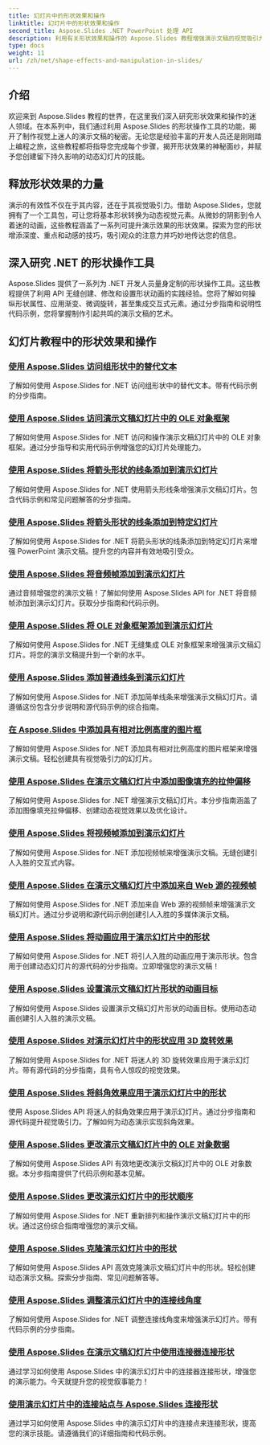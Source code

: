 ```yaml
---
title: 幻灯片中的形状效果和操作
linktitle: 幻灯片中的形状效果和操作
second_title: Aspose.Slides .NET PowerPoint 处理 API
description: 利用有关形状效果和操作的 Aspose.Slides 教程增强演示文稿的视觉吸引力。了解如何使用形状效果、动画等创建令人惊叹的幻灯片。
type: docs
weight: 11
url: /zh/net/shape-effects-and-manipulation-in-slides/
---
```


## 介绍

欢迎来到 Aspose.Slides 教程的世界，在这里我们深入研究形状效果和操作的迷人领域。在本系列中，我们通过利用 Aspose.Slides 的形状操作工具的功能，揭开了制作视觉上迷人的演示文稿的秘密。无论您是经验丰富的开发人员还是刚刚踏上编程之旅，这些教程都将指导您完成每个步骤，揭开形状效果的神秘面纱，并赋予您创建留下持久影响的动态幻灯片的技能。

## 释放形状效果的力量

演示的有效性不仅在于其内容，还在于其视觉吸引力。借助 Aspose.Slides，您就拥有了一个工具包，可让您将基本形状转换为动态视觉元素。从微妙的阴影到令人着迷的动画，这些教程涵盖了一系列可提升演示效果的形状效果。探索为您的形状增添深度、重点和动感的技巧，吸引观众的注意力并巧妙地传达您的信息。

## 深入研究 .NET 的形状操作工具

Aspose.Slides 提供了一系列为 .NET 开发人员量身定制的形状操作工具。这些教程提供了利用 API 无缝创建、修改和设置形状动画的实践经验。您将了解如何操纵形状属性、应用渐变、微调旋转，甚至集成交互式元素。通过分步指南和说明性代码示例，您将掌握制作引起共鸣的演示文稿的艺术。

## 幻灯片教程中的形状效果和操作
### [使用 Aspose.Slides 访问组形状中的替代文本](./accessing-alt-text-group-shapes/)
了解如何使用 Aspose.Slides for .NET 访问组形状中的替代文本。带有代码示例的分步指南。
### [使用 Aspose.Slides 访问演示文稿幻灯片中的 OLE 对象框架](./accessing-ole-object-frames/)
了解如何使用 Aspose.Slides for .NET 访问和操作演示文稿幻灯片中的 OLE 对象框架。通过分步指导和实用代码示例增强您的幻灯片处理能力。
### [使用 Aspose.Slides 将箭头形状的线条添加到演示幻灯片](./adding-arrow-shaped-lines/)
了解如何使用 Aspose.Slides for .NET 使用箭头形线条增强演示文稿幻灯片。包含代码示例和常见问题解答的分步指南。
### [使用 Aspose.Slides 将箭头形状的线条添加到特定幻灯片](./adding-arrow-lines-to-specific-slides/)
了解如何使用 Aspose.Slides for .NET 将箭头形状的线条添加到特定幻灯片来增强 PowerPoint 演示文稿。提升您的内容并有效地吸引受众。
### [使用 Aspose.Slides 将音频帧添加到演示幻灯片](./adding-audio-frames/)
通过音频增强您的演示文稿！了解如何使用 Aspose.Slides API for .NET 将音频帧添加到演示幻灯片。获取分步指南和代码示例。
### [使用 Aspose.Slides 将 OLE 对象框架添加到演示幻灯片](./adding-ole-object-frames/)
了解如何使用 Aspose.Slides for .NET 无缝集成 OLE 对象框架来增强演示文稿幻灯片。将您的演示文稿提升到一个新的水平。
### [使用 Aspose.Slides 添加普通线条到演示幻灯片](./adding-plain-lines/)
了解如何使用 Aspose.Slides for .NET 添加简单线条来增强演示文稿幻灯片。请遵循这份包含分步说明和源代码示例的综合指南。
### [在 Aspose.Slides 中添加具有相对比例高度的图片框](./adding-picture-frames-relative-scale/)
了解如何使用 Aspose.Slides for .NET 添加具有相对比例高度的图片框架来增强演示文稿。轻松创建具有视觉吸引力的幻灯片。
### [使用 Aspose.Slides 在演示文稿幻灯片中添加图像填充的拉伸偏移](./adding-stretch-offset-image-fill/)
了解如何使用 Aspose.Slides for .NET 增强演示文稿幻灯片。本分步指南涵盖了添加图像填充拉伸偏移、创建动态视觉效果以及优化设计。
### [使用 Aspose.Slides 将视频帧添加到演示幻灯片](./adding-video-frames/)
了解如何使用 Aspose.Slides for .NET 添加视频帧来增强演示文稿。无缝创建引人入胜的交互式内容。
### [使用 Aspose.Slides 在演示文稿幻灯片中添加来自 Web 源的视频帧](./adding-video-frames-from-web-source/)
了解如何使用 Aspose.Slides for .NET 添加来自 Web 源的视频帧来增强演示文稿幻灯片。通过分步说明和源代码示例创建引人入胜的多媒体演示文稿。
### [使用 Aspose.Slides 将动画应用于演示幻灯片中的形状](./applying-animations-to-shapes/)
了解如何使用 Aspose.Slides for .NET 将引人入胜的动画应用于演示形状。包含用于创建动态幻灯片的源代码的分步指南。立即增强您的演示文稿！
### [使用 Aspose.Slides 设置演示文稿幻灯片形状的动画目标](./setting-animation-targets-shapes/)
了解如何使用 Aspose.Slides 设置演示文稿幻灯片形状的动画目标。使用动态动画创建引人入胜的演示文稿。
### [使用 Aspose.Slides 对演示幻灯片中的形状应用 3D 旋转效果](./applying-3d-rotation-effect-shapes/)
了解如何使用 Aspose.Slides for .NET 将迷人的 3D 旋转效果应用于演示幻灯片。带有源代码的分步指南，具有令人惊叹的视觉效果。
### [使用 Aspose.Slides 将斜角效果应用于演示幻灯片中的形状](./applying-bevel-effects-shapes/)
使用 Aspose.Slides API 将迷人的斜角效果应用于演示幻灯片。通过分步指南和源代码提升视觉吸引力。了解如何为动态演示实现斜角效果。
### [使用 Aspose.Slides 更改演示文稿幻灯片中的 OLE 对象数据](./changing-ole-object-data/)
了解如何使用 Aspose.Slides API 有效地更改演示文稿幻灯片中的 OLE 对象数据。本分步指南提供了代码示例和基本见解。
### [使用 Aspose.Slides 更改演示幻灯片中的形状顺序](./changing-order-shapes/)
了解如何使用 Aspose.Slides for .NET 重新排列和操作演示文稿幻灯片中的形状。通过这份综合指南增强您的演示文稿。
### [使用 Aspose.Slides 克隆演示幻灯片中的形状](./cloning-shapes/)
了解如何使用 Aspose.Slides API 高效克隆演示文稿幻灯片中的形状。轻松创建动态演示文稿。探索分步指南、常见问题解答等。
### [使用 Aspose.Slides 调整演示幻灯片中的连接线角度](./adjusting-connector-line-angles/)
了解如何使用 Aspose.Slides for .NET 调整连接线角度来增强演示幻灯片。带有代码示例的分步指南。
### [使用 Aspose.Slides 在演示文稿幻灯片中使用连接器连接形状](./connecting-shapes-using-connectors/)
通过学习如何使用 Aspose.Slides 中的演示幻灯片中的连接器连接形状，增强您的演示能力。今天就提升您的视觉叙事能力！
### [使用演示幻灯片中的连接站点与 Aspose.Slides 连接形状](./connecting-shape-using-connection-site/)
通过学习如何使用 Aspose.Slides 中的演示幻灯片中的连接点来连接形状，提高您的演示技能。请遵循我们的详细指南和代码示例。